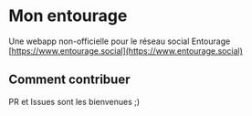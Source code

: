 # Mon entourage

Une webapp non-officielle pour le réseau social Entourage [https://www.entourage.social](https://www.entourage.social)

## Comment contribuer

PR et Issues sont les bienvenues ;)